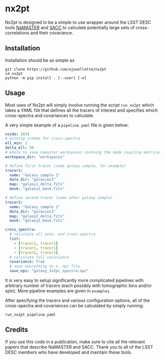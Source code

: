 # nx2pt

Nx2pt is designed to be a simple to use wrapper around the LSST DESC tools [NaMASTER](https://github.com/LSSTDESC/NaMaster) and [SACC](https://github.com/LSSTDESC/sacc) to calculate potentially large sets of cross-correlations and their covariance.

## Installation
Installation should be as simple as
```
git clone https://github.com/ajouellette/nx2pt
cd nx2pt
python -m pip install . [--user] [-e]
```

## Usage
Most uses of Nx2pt will simply involve running the script `run_nx2pt` which takes a YAML file that defines all the tracers of interest and specifies which cross-spectra and covariances to calculate.

A very simple example of a `pipeline.yaml` file is given below:
```yaml
nside: 1024
# binning scheme for cross-spectra
ell_min: 2
delta_ell: 50
# where to save namaster workspaces containg the mode coupling matrices
workspace_dir: "workspaces"

# define first tracer (some galaxy sample, for example)
tracer1:
  name: "Galaxy sample 1"
  data_dir: "galaxies1"
  map: "galaxy1_delta.fits"
  mask: "galaxy1_mask.fits"

# define second tracer (some other galaxy sample)
tracer2:
  name: "Galaxy sample 2"
  data_dir: "galaxies2"
  map: "galaxy2_delta.fits"
  mask: "galaxy2_mask.fits"

cross_spectra:
  # calculate all auto- and cross-spectra
  list:
    - [tracer1, tracer2]
    - [tracer1, tracer1]
    - [tracer2, tracer2]
  # calculate full covariance
  covariance: True
  # save everything to a .npz file
  save_npz: "galaxy_3x2pt_spectra.npz"
```

It is very easy to setup significantly more complicated pipelines with arbitrary number of tracers (each possibly with tomographic bins and/or spin). More pipeline examples are given in `examples`.

After specifying the tracers and various configuration options, all of the cross-spectra and covariances can be calculated by simply running:
```
run_nx2pt pipeline.yaml
```


## Credits
If you use this code in a publication, make sure to cite all the relevant papers that describe NaMASTER and SACC. Thank you to all of the LSST DESC members who have developed and maintain these tools.
